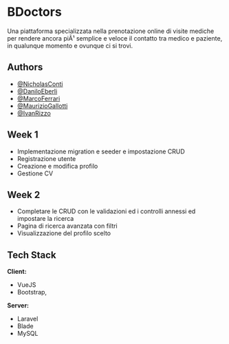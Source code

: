 # BDoctors

Una piattaforma specializzata nella prenotazione online di visite mediche per rendere ancora piÃ¹ semplice e veloce il contatto tra medico e paziente, in qualunque momento e ovunque ci si trovi.

## Authors

- [@NicholasConti](https://github.com/NicholasConti)
- [@DaniloEberli](https://github.com/daniloeberli)
- [@MarcoFerrari](https://github.com/FerrariMarc0)
- [@MaurizioGallotti](https://github.com/Th4Dude)
- [@IvanRizzo](https://www.github.com/IvanRizzo28)

## Week 1

- Implementazione migration e seeder e impostazione CRUD
- Registrazione utente
- Creazione e modifica profilo
- Gestione CV

## Week 2

- Completare le CRUD con le validazioni ed i controlli annessi ed impostare la ricerca
- Pagina di ricerca avanzata con filtri
- Visualizzazione del profilo scelto
## Tech Stack

**Client:** 
- VueJS
- Bootstrap,

**Server:** 
- Laravel
- Blade
- MySQL

